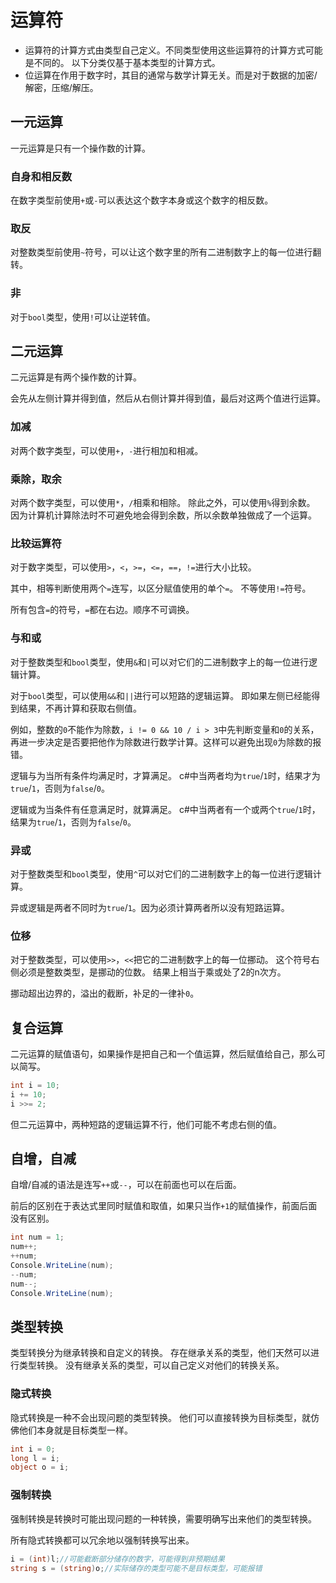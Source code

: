 ﻿# 运算符

- 运算符的计算方式由类型自己定义。不同类型使用这些运算符的计算方式可能是不同的。
以下分类仅基于基本类型的计算方式。
- 位运算在作用于数字时，其目的通常与数学计算无关。而是对于数据的加密/解密，压缩/解压。

## 一元运算

一元运算是只有一个操作数的计算。

### 自身和相反数

在数字类型前使用`+`或`-`可以表达这个数字本身或这个数字的相反数。

### 取反

对整数类型前使用`~`符号，可以让这个数字里的所有二进制数字上的每一位进行翻转。

### 非

对于`bool`类型，使用`!`可以让逆转值。

## 二元运算

二元运算是有两个操作数的计算。

会先从左侧计算并得到值，然后从右侧计算并得到值，最后对这两个值进行运算。

### 加减

对两个数字类型，可以使用`+`，`-`进行相加和相减。

### 乘除，取余

对两个数字类型，可以使用`*`，`/`相乘和相除。
除此之外，可以使用`%`得到余数。
因为计算机计算除法时不可避免地会得到余数，所以余数单独做成了一个运算。

### 比较运算符

对于数字类型，可以使用`>`，`<`，`>=`，`<=`，`==`，`!=`进行大小比较。

其中，相等判断使用两个`=`连写，以区分赋值使用的单个`=`。
不等使用`!=`符号。

所有包含`=`的符号，`=`都在右边。顺序不可调换。

### 与和或

对于整数类型和`bool`类型，使用`&`和`|`可以对它们的二进制数字上的每一位进行逻辑计算。

对于`bool`类型，可以使用`&&`和`||`进行可以短路的逻辑运算。
即如果左侧已经能得到结果，不再计算和获取右侧值。

例如，整数的`0`不能作为除数，`i != 0 && 10 / i > 3`中先判断变量和`0`的关系，
再进一步决定是否要把他作为除数进行数学计算。这样可以避免出现`0`为除数的报错。

逻辑与为当所有条件均满足时，才算满足。
c#中当两者均为`true`/`1`时，结果才为`true`/`1`，否则为`false`/`0`。

逻辑或为当条件有任意满足时，就算满足。
c#中当两者有一个或两个`true`/`1`时，结果为`true`/`1`，否则为`false`/`0`。

### 异或

对于整数类型和`bool`类型，使用`^`可以对它们的二进制数字上的每一位进行逻辑计算。

异或逻辑是两者不同时为`true`/`1`。因为必须计算两者所以没有短路运算。

### 位移

对于整数类型，可以使用`>>`，`<<`把它的二进制数字上的每一位挪动。
这个符号右侧必须是整数类型，是挪动的位数。
结果上相当于乘或处了2的n次方。

挪动超出边界的，溢出的截断，补足的一律补`0`。

## 复合运算

二元运算的赋值语句，如果操作是把自己和一个值运算，然后赋值给自己，那么可以简写。

```csharp
int i = 10;
i += 10;
i >>= 2;
```

但二元运算中，两种短路的逻辑运算不行，他们可能不考虑右侧的值。

## 自增，自减

自增/自减的语法是连写`++`或`--`，可以在前面也可以在后面。

前后的区别在于表达式里同时赋值和取值，如果只当作`+1`的赋值操作，前面后面没有区别。

```csharp
int num = 1;
num++;
++num;
Console.WriteLine(num);
--num;
num--;
Console.WriteLine(num);
```

## 类型转换

类型转换分为继承转换和自定义的转换。
存在继承关系的类型，他们天然可以进行类型转换。
没有继承关系的类型，可以自己定义对他们的转换关系。

### 隐式转换

隐式转换是一种不会出现问题的类型转换。
他们可以直接转换为目标类型，就仿佛他们本身就是目标类型一样。

```csharp
int i = 0;
long l = i;
object o = i;
```

### 强制转换

强制转换是转换时可能出现问题的一种转换，需要明确写出来他们的类型转换。

所有隐式转换都可以冗余地以强制转换写出来。

```csharp
i = (int)l;//可能截断部分储存的数字，可能得到非预期结果
string s = (string)o;//实际储存的类型可能不是目标类型，可能报错
```
